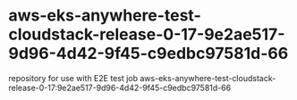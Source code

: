 # aws-eks-anywhere-test-cloudstack-release-0-17-9e2ae517-9d96-4d42-9f45-c9edbc97581d-66
repository for use with E2E test job aws-eks-anywhere-test-cloudstack-release-0-17:9e2ae517-9d96-4d42-9f45-c9edbc97581d-66
